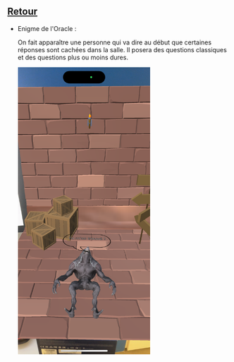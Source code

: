 ## [Retour](/ressources/Enigmes.md)

- Enigme de l'Oracle :
  
  On fait apparaître une personne qui va dire au début que certaines réponses sont cachées dans la salle.
  Il posera des questions classiques et des questions plus ou moins dures.

  <img src="/Images/IMG_1559.PNG" alt="Morse" width="300">
